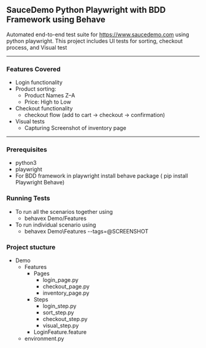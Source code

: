 ## SauceDemo Python Playwright with BDD Framework using Behave

Automated end-to-end test suite for https://www.saucedemo.com using python playwright. 
This project includes UI tests for sorting, checkout process, and Visual test

---

### Features Covered

- Login functionality
- Product sorting:  
  - Product Names Z–A  
  - Price: High to Low  
- Checkout functionality
  - checkout flow (add to cart → checkout → confirmation)
- Visual tests
  - Capturing Screenshot of inventory page 

---
### Prerequisites

- python3
- playwright
- For BDD framework in playwright install behave package ( pip install Playwright Behave)

### Running Tests
-  To run all the scenarios together using
   - behavex Demo/Features
-  To run individual scenario using
   - behavex Demo\Features --tags=@SCREENSHOT
 
### Project stucture
- Demo
  -  Features
      -  Pages
          - login_page.py
          - checkout_page.py
          - inventory_page.py
      -  Steps
          -  login_step.py
          -  sort_step.py
          -  checkout_step.py
          -  visual_step.py
      -  LoginFeature.feature
  -  environment.py

